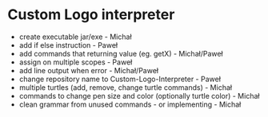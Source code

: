 # Custom Logo interpreter

- create executable jar/exe - Michał
- add if else instruction - Paweł
- add commands that returning value (eg. getX) - Michał/Paweł
- assign on multiple scopes - Paweł
- add line output when error - Michał/Paweł 
- change repository name to Custom-Logo-Interpreter - Paweł
- multiple turtles (add, remove, change turtle commands) - Michał
- commands to change pen size and color (optionally turtle color) - Michał
- clean grammar from unused commands - or implementing - Michał